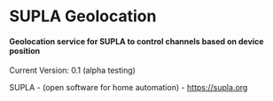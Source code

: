 # SUPLA Geolocation

#### Geolocation service for SUPLA to control channels based on device position

Current Version: 0.1 (alpha testing)

SUPLA - (open software for home automation) - https://supla.org
